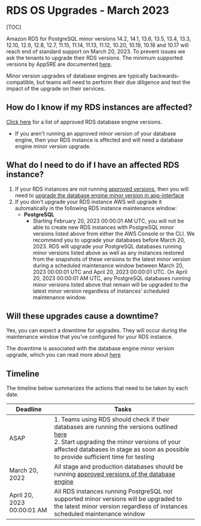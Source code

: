 # RDS OS Upgrades - March 2023

[TOC]

Amazon RDS for PostgreSQL minor versions 14.2, 14.1, 13.6, 13.5, 13.4, 13.3, 12.10, 12.9, 12.8, 12.7, 11.15, 11.14, 11.13, 11.12, 10.20, 10.19, 10.18 and 10.17 will reach end of standard support on March 20, 2023. To prevent issues we ask the tenants to upgrade their RDS versions. The minimum supported versions by AppSRE are documented [here](/README.md#approved-rds-versions).

Minor version upgrades of database engines are typically backwards-compatible, but teams will need to perform their due diligence and test the impact of the upgrade on their services.

## How do I know if my RDS instances are affected?

[Click here](/README.md#approved-rds-versions) for a list of approved RDS database engine versions.

- If you aren't running an approved minor version of your database engine, then your RDS instance is affected and will need a database engine minor version upgrade.

## What do I need to do if I have an affected RDS instance?

1. If your RDS instances are not running [approved versions](/README.md#approved-rds-versions), then you will need to [upgrade the database engine minor version in app-interface](/README.md#rds-minor-version-upgrades)
2. If you don't upgrade your RDS instance AWS will upgrade it automatically in the following RDS instance maintenance window:
   * **PostgreSQL**
     * Starting February 20, 2023 00:00:01 AM UTC, you will not be able to create new RDS instances with PostgreSQL minor versions listed above from either the AWS Console or the CLI. We recommend you to upgrade your databases before March 20, 2023. RDS will upgrade your PostgreSQL databases running minor versions listed above as well as any instances restored from the snapshots of these versions to the latest minor version during a scheduled maintenance window between March 20, 2023 00:00:01 UTC and April 20, 2023 00:00:01 UTC. On April 20, 2023 00:00:01 AM UTC, any PostgreSQL databases running minor versions listed above that remain will be upgraded to the latest minor version regardless of instances’ scheduled maintenance window.

## Will these upgrades cause a downtime?

Yes, you can expect a downtime for upgrades. They will occur during the maintenance window that you've configured for your RDS instance.

The downtime is associated with the database engine minor version upgrade, which you can read more about [here](/README.md#rds-minor-version-upgrades)

## Timeline

The timeline below summarizes the actions that need to be taken by each date.

| Deadline      | Tasks |
| ----------- | ----------- |
| ASAP      | 1. Teams using RDS should check if their databases are running the versions outlined [here](/README.md#approved-rds-versions)<br>2. Start upgrading the minor versions of your affected databases in stage as soon as possible to provide sufficient time for testing       |
| March 20, 2022   | All stage and production databases should be running [approved versions of the database engine](/README.md#approved-rds-versions)       |
| April 20, 2023 00:00:01 AM | All RDS instances running PostgreSQL not supported minor versions will be upgraded to the latest minor version regardless of instances scheduled maintenance window    |
